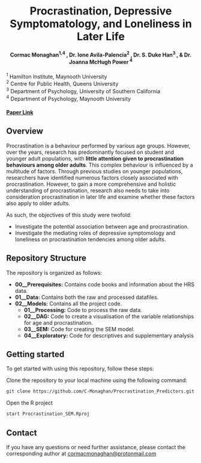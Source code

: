 <h1 align = "center"> Procrastination, Depressive Symptomatology, and Loneliness in Later Life </h1>
<h4 align = "center"> Cormac Monaghan<sup>1,4 </sup>, Dr. Ione Avila-Palencia<sup>2 </sup>, Dr. S. Duke Han<sup>3 </sup>, & Dr. Joanna McHugh Power<sup> 4</sup> </h4>

<sup>1</sup> Hamilton Institute, Maynooth University  
<sup>2</sup> Centre for Public Health, Queens University  
<sup>3</sup> Department of Psychology, University of Southern California  
<sup>4</sup> Department of Psychology, Maynooth University  

#### [Paper Link](https://www.tandfonline.com/doi/full/10.1080/13607863.2024.2345781)

## Overview
Procrastination is a behaviour performed by various age groups. However, over the years, research has predominantly focused on student and younger adult populations, with **little attention given to procrastination behaviours among older adults**. This complex behaviour is influenced by a multitude of factors. Through previous studies on younger populations, researchers have identified numerous factors closely associated with procrastination. However, to gain a more comprehensive and holistic understanding of procrastination, research also needs to take into consideration procrastination in later life and examine whether these factors also apply to older adults.

As such, the objectives of this study were twofold:

- Investigate the potential association between age and procrastination.
- Investigate the mediating roles of depressive symptomology and loneliness on procrastination tendencies among older adults.

## Repository Structure
The repository is organized as follows:

- **00__Prerequisites:** Contains code books and information about the HRS data.
- **01__Data:** Contains both the raw and processed datafiles.
- **02__Models:** Contains all the project code.
  - **01__Processing:** Code to process the raw data.
  - **02__DAG:** Code to create a visualisation of the variable relationships for age and procrastination.
  - **03__SEM:** Code for creating the SEM model.
  - **04__Exploratory:** Code for descriptives and supplementary analysis

## Getting started
To get started with using this repository, follow these steps:

Clone the repository to your local machine using the following command:

```bash
git clone https://github.com/C-Monaghan/Procrastination_Predictors.git
```

Open the R project

```bash
start Procrastination_SEM.Rproj
```

## Contact

If you have any questions or need further assistance, please contact the corresponding author at [cormacmonaghan@protonmail.com](mailto:cormacmonaghan@protonmail.com)

